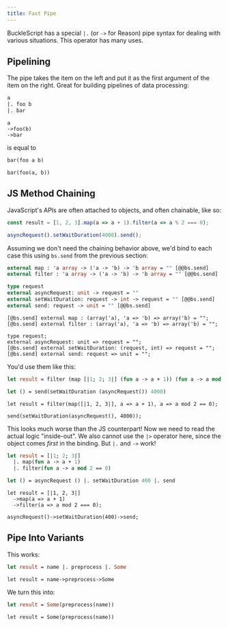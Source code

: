```yaml
---
title: Fast Pipe
---
```


BuckleScript has a special `|.` (or `->` for Reason) pipe syntax for dealing with various situations. This operator has many uses.

## Pipelining

The pipe takes the item on the left and put it as the first argument of the item on the right. Great for building pipelines of data processing:

```ocaml
a
|. foo b
|. bar
```

```reason
a
->foo(b)
->bar
```

is equal to

```ocaml
bar(foo a b)
```

```reason
bar(foo(a, b))
```

## JS Method Chaining

JavaScript's APIs are often attached to objects, and often chainable, like so:

```js
const result = [1, 2, 3].map(a => a + 1).filter(a => a % 2 === 0);

asyncRequest().setWaitDuration(4000).send();
```

Assuming we don't need the chaining behavior above, we'd bind to each case this using `bs.send` from the previous section:

```ocaml
external map : 'a array -> ('a -> 'b) -> 'b array = "" [@@bs.send]
external filter : 'a array -> ('a -> 'b) -> 'b array = "" [@@bs.send]

type request
external asyncRequest: unit -> request = ""
external setWaitDuration: request -> int -> request = "" [@@bs.send]
external send: request -> unit = "" [@@bs.send]
```

```reason
[@bs.send] external map : (array('a), 'a => 'b) => array('b) = "";
[@bs.send] external filter : (array('a), 'a => 'b) => array('b) = "";

type request;
external asyncRequest: unit => request = "";
[@bs.send] external setWaitDuration: (request, int) => request = "";
[@bs.send] external send: request => unit = "";
```

You'd use them like this:

```ocaml
let result = filter (map [|1; 2; 3|] (fun a -> a + 1)) (fun a -> a mod 2 = 0)

let () = send(setWaitDuration (asyncRequest()) 4000)
```

```reason
let result = filter(map([|1, 2, 3|], a => a + 1), a => a mod 2 == 0);

send(setWaitDuration(asyncRequest(), 4000));
```

This looks much worse than the JS counterpart! Now we need to read the actual logic "inside-out". We also cannot use the `|>` operator here, since the object comes _first_ in the binding. But `|.` and `->` work!

```ocaml
let result = [|1; 2; 3|]
  |. map(fun a -> a + 1)
  |. filter(fun a -> a mod 2 == 0)

let () = asyncRequest () |. setWaitDuration 400 |. send
```

```reason
let result = [|1, 2, 3|]
  ->map(a => a + 1)
  ->filter(a => a mod 2 === 0);

asyncRequest()->setWaitDuration(400)->send;
```

## Pipe Into Variants

This works:

```ocaml
let result = name |. preprocess |. Some
```

```reason
let result = name->preprocess->Some
```

We turn this into:

```ocaml
let result = Some(preprocess(name))
```

```reason
let result = Some(preprocess(name))
```
